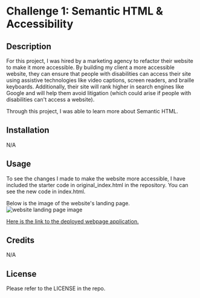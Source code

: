# Challenge 1: Semantic HTML & Accessibility

## Description

For this project, I was hired by a marketing agency to refactor their website to make it more accessible. By building my client a more accessible website, they can ensure that people with disabilities can access their site using assistive technologies like video captions, screen readers, and braille keyboards. Additionally, their site will rank higher in search engines like Google and will help them avoid litigation (which could arise if people with disabilities can't access a website).

Through this project, I was able to learn more about Semantic HTML.

## Installation

N/A

## Usage

To see the changes I made to make the website more accessible, I have included the starter code in original_index.html in the repository. You can see the new code in index.html.

Below is the image of the website's landing page.
![website landing page image](https://github.com/mariea1022/challenge-accessibility/blob/main/assets/images/horiseon-landing-page.png)

[Here is the link to the deployed webpage application.](https://mariea1022.github.io/challenge-accessibility/)

## Credits

N/A

## License

Please refer to the LICENSE in the repo.